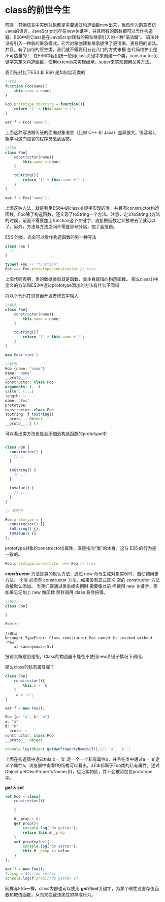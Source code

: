 # class的前世今生

前提：其他语言中实例[对象](https://github.com/ClownWang-1217/JavaScript/blob/main/object.md)都是需要通过构造函数new出来，当然作为刻意模仿Java的语言，JavaScript也存在new关键字，并且所有的函数都可以当作构造器。ES6中的Class是在JavaScript现有的原型继承引入的一种“语法糖”。 语法并没有引入一种新的继承模式。它为对象创建和继承提供了更清晰、更易用的语法。井且，有了自带的原生类，我们就不需要用五花八门的方式来模 在代码维护上是不可估量的！`
在ES6中我们统一使用class关键字来创建一个类，constructor关键字来定义构造函数，使用extends来实现继承，super来实现调用父类方法。

我们先对比下ES3 和 ES6 是如何实现类的

``` javascript
//ES3
function Foo(name){
    this.name = name;
}

Foo.prototype.toString = function(){
    return '(' + this.name +')';
}

var f = Foo('name');
```
上面这种写法跟传统的面向对象语言（比如 C++ 和 Java）差异很大，很容易让新学习这门语言的程序员感到困惑。

``` javascript
//ES6
class Foo{
    constructor(name){
        this.name = name;
    }

    toString(){
        return '(' + this.name +')';
    }
}

var f = Foo('name');
```
上面这种方法，就是利用ES6中的class关键字实现的类，并且有constructor构造函数，Foo除了构造函数，还实现了toString一个方法。注意，定义toString()方法的时候，前面不需要加上function这个关键字，直接把函数定义放进去了就可以了。另外，方法与方法之间不需要逗号分隔，加了会报错。

ES6 的类，完全可以看作构造函数的另一种写法
``` javascript
class Foo {
  // ...
}

typeof Foo // "function"
Foo === Foo.prototype.constructor // true
```
上面代码表明，类的数据类型就是函数，类本身就指向构造函数。
那么class{}中定义的方法和ES3中通过prototype添加的方法有什么不同吗

将以下代码在浏览器开发者模式中输入

```javascript
//输入
class Foo{
    constructor(name){
        this.name = name;
    }

    toString(){
        return '(' + this.name +')';
    }
}

new Foo('name')

//输出
Foo {name: "name"}
name: "name"
__proto__:
constructor: class Foo
arguments: (...)
caller: (...)
length: 1
name: "Foo"
prototype:
constructor: class Foo
toString: ƒ toString()
__proto__: Object
__proto__: ƒ ()

```
可以看出类方法也是会添加到构造函数的prototype中

```javascript

class Foo {
  constructor() {
    // ...
  }

  toString() {
    // ...
  }

  toValue() {
    // ...
  }
}

// 等同于

Foo.prototype = {
  constructor() {},
  toString() {},
  toValue() {},
};

```
prototype对象的constructor()属性，直接指向“类”的本身，这与 ES5 的行为是一致的。
```javascript
Foo.prototype.constructor === Foo // true
```
***constructor*** 方法是类的默认方法，通过 new 命令生成对象实例时，自动调用该方法。 个类
必须有 constructor 方法，如果没有显式定义 空的 constructor 方法会被默认添加。
当我们要通过类生成实例时 需要像以前 样使用 new 关键字，但如果忘记加上 new 像函数
那样调用 class 将会报错。

```javascript
//输入
class Foo{

}

Foo();

```
```
//输出
Uncaught TypeError: Class constructor Foo cannot be invoked without 'new'
    at <anonymous>:5:1
```
报错大概意思是指，Class的构造器不能在不使用new关键子情况下调用。

那么class的私有属性呢？
```javascript
class Foo{
    constructor(){
        this.b = 'b'
    }
     a = 'a';
}

var f = new Foo();

Foo {a: "a", b: "b"}
a: "a"
b: "b"
__proto__:
constructor: class Foo
__proto__: Object

console.log(Object.getOwnPropertyNames(f));//[ 'a', 'b' ]

```
上面在构造器中通过this.b = 'b' 定一个一个私有属性b，并且在类中通过a = 'a'定义个属性a，浏览器中查看f的结构可以看出，a和b都属于Foo类的私有属性，通过Object.getOwnPropertyNames(f)，也证实如此，并不会被添加在prototype中。

***get*** & ***set***
```javascript
let Foo = class{
    constructor(){

    }

    #__prop = 0;
    get prop(){
        console.log('do getter');
        return this.#__prop
    }
    set prop(value){
        console.log('do setter');
        this.#__prop += value
    }
};

var f = new Foo();
f.prop = 14;//do setter
console.log(f.prop)//do getter 14

```
同样与ES5一样，class内部也可以使用 ***get***和***set***关键字，为某个属性设置存值函数和取值函数，从而来拦截该属性的存取行为。

